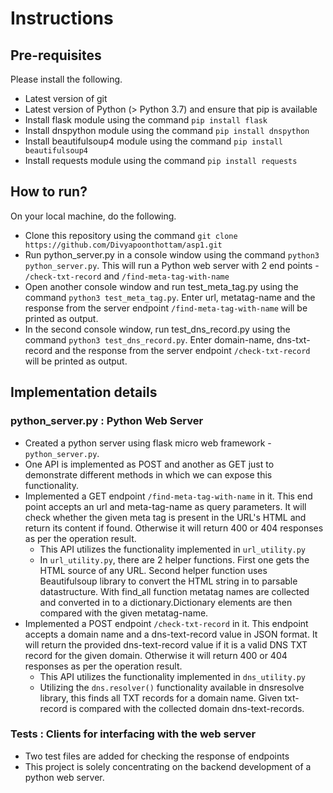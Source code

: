 # Instructions
## Pre-requisites
Please install the following.
* Latest version of git
* Latest version of Python (> Python 3.7) and ensure that pip is available
* Install flask module using the command `pip install flask`
* Install dnspython module using the command `pip install dnspython`
* Install beautifulsoup4 module using the command `pip install beautifulsoup4`
* Install requests module using the command `pip install requests`

## How to run?
On your local machine, do the following.
* Clone this repository using the command `git clone https://github.com/Divyapoonthottam/asp1.git`
* Run python_server.py in a console window using the command `python3 python_server.py`. This will run a Python web server with 2 end points - `/check-txt-record` and `/find-meta-tag-with-name`
* Open another console window and run test_meta_tag.py using the command `python3 test_meta_tag.py`. Enter url, metatag-name and the response from the server endpoint `/find-meta-tag-with-name` will be printed as output.
* In the second console window, run test_dns_record.py using the command `python3 test_dns_record.py`. Enter domain-name, dns-txt-record and the response from the server endpoint `/check-txt-record` will be printed as output.

## Implementation details

### python_server.py : Python Web Server
* Created a python server using flask micro web framework - `python_server.py`.
* One API is implemented as POST and another as GET just to demonstrate different methods in which we can expose this functionality.
* Implemented a GET endpoint `/find-meta-tag-with-name` in it. This end point accepts an url and meta-tag-name as query parameters. It will check whether the given meta tag is present in the URL's HTML and return its content if found. Otherwise it will return 400 or 404 responses as per the operation result.
  * This API utilizes the functionality implemented in `url_utility.py`
  * In `url_utility.py`, there are 2 helper functions. First one gets the HTML source of any URL. Second helper function uses Beautifulsoup library  to convert the HTML string in to parsable datastructure. With find_all function metatag names are collected and converted in to a dictionary.Dictionary elements are then compared with the given metatag-name.
* Implemented a POST endpoint `/check-txt-record` in it. This endpoint accepts a domain name and a dns-text-record value in JSON format. It will return the provided dns-text-record value if it is a valid DNS TXT record for the given domain. Otherwise it will return 400 or 404 responses as per the operation result.
  * This API utilizes the functionality implemented in `dns_utility.py`
  * Utilizing the `dns.resolver()` functionality available in dnsresolve library, this finds all TXT records for a domain name. Given txt-record is compared with the collected domain dns-text-records.

### Tests : Clients for interfacing with the web server
* Two test files are added for checking the response of endpoints
* This project is solely concentrating on the backend development of a python web server.